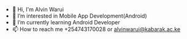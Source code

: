 - 👋 Hi, I'm Alvin Warui
- 👀 I’m interested in Mobile App Development(Android)
- 🌱 I’m currently learning Android Developer
- 📫 How to reach me +254743170028 or alvinwarui@kabarak.ac.ke
